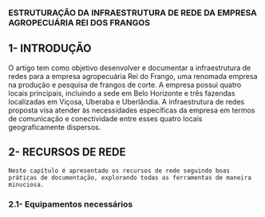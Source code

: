 ### ESTRUTURAÇÃO DA INFRAESTRUTURA DE REDE DA EMPRESA AGROPECUÁRIA REI DOS FRANGOS

## 1- INTRODUÇÃO

O artigo tem como objetivo desenvolver e documentar a infraestrutura de redes para a empresa agropecuária Rei do Frango, uma renomada empresa na produção e pesquisa de frangos de corte. A empresa possui quatro locais principais, incluindo a sede em Belo Horizonte e três fazendas localizadas em Viçosa, Uberaba e Uberlândia.
A infraestrutura de redes proposta visa atender às necessidades específicas da empresa em termos de comunicação e conectividade entre esses quatro locais geograficamente dispersos.

## 2- RECURSOS DE REDE
	Neste capítulo é apresentado os recursos de rede seguindo boas práticas de documentação, explorando todas as ferramentas de maneira minuciosa.

### 2.1- Equipamentos necessários
